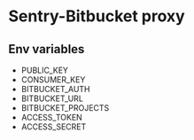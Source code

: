 # Sentry-Bitbucket proxy

## Env variables

- PUBLIC_KEY
- CONSUMER_KEY
- BITBUCKET_AUTH
- BITBUCKET_URL
- BITBUCKET_PROJECTS
- ACCESS_TOKEN
- ACCESS_SECRET
